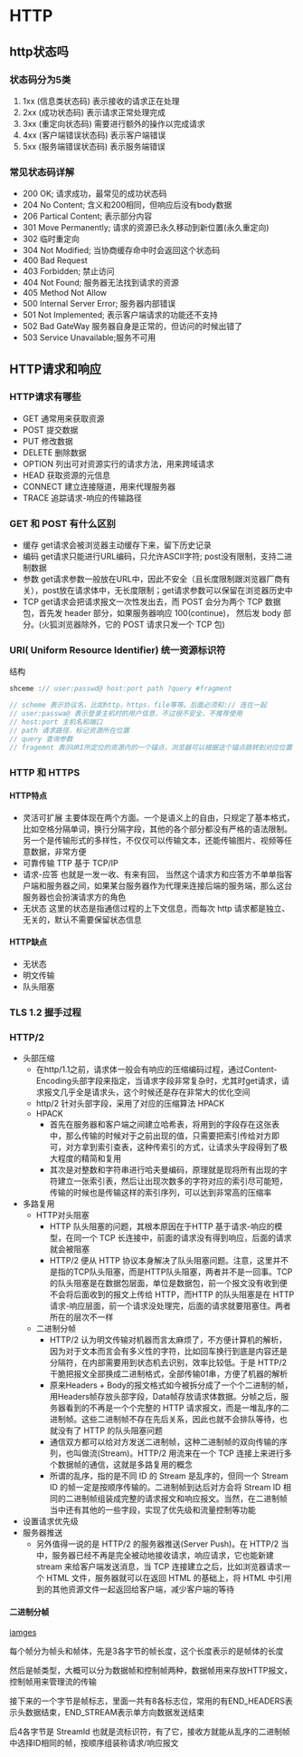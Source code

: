 # HTTP

## http状态吗

### 状态码分为5类

1. 1xx (信息类状态码) 表示接收的请求正在处理
2. 2xx (成功状态码) 表示请求正常处理完成
3. 3xx (重定向状态码) 需要进行额外的操作以完成请求
4. 4xx (客户端错误状态码) 表示客户端错误
5. 5xx (服务端错误状态码) 表示服务端错误

### 常见状态码详解

- 200 OK; 请求成功，最常见的成功状态码
- 204 No Content; 含义和200相同，但响应后没有body数据
- 206 Partical Content; 表示部分内容
- 301 Move Permanently; 请求的资源已永久移动到新位置(永久重定向)
- 302 临时重定向
- 304 Not Modified; 当协商缓存命中时会返回这个状态码
- 400 Bad Request
- 403 Forbidden; 禁止访问
- 404 Not Found; 服务器无法找到请求的资源
- 405 Method Not Allow
- 500 Internal Server Error; 服务器内部错误
- 501 Not Implemented; 表示客户端请求的功能还不支持
- 502 Bad GateWay 服务器自身是正常的，但访问的时候出错了
- 503 Service Unavailable;服务不可用

## HTTP请求和响应

### HTTP请求有哪些

- GET 通常用来获取资源
- POST 提交数据
- PUT 修改数据
- DELETE 删除数据
- OPTION 列出可对资源实行的请求方法，用来跨域请求
- HEAD 获取资源的元信息
- CONNECT 建立连接隧道，用来代理服务器
- TRACE 追踪请求-响应的传输路径

### GET 和 POST 有什么区别

- 缓存 get请求会被浏览器主动缓存下来，留下历史记录
- 编码 get请求只能进行URL编码，只允许ASCII字符; post没有限制，支持二进制数据
- 参数 get请求参数一般放在URL中，因此不安全（且长度限制跟浏览器厂商有关），post放在请求体中，无长度限制；get请求参数可以保留在浏览器历史中
- TCP  get请求会把请求报文一次性发出去，而 POST 会分为两个 TCP 数据包，首先发 header 部分，如果服务器响应 100(continue)， 然后发 body 部分。(火狐浏览器除外，它的 POST 请求只发一个 TCP 包)

### URI( Uniform Resource Identifier) 统一资源标识符

结构

```js
shceme :// user:passwd@ host:port path ?query #fragment

// scheme 表示协议名，比如http，https，file等等。后面必须和:// 连在一起
// user:passwa@ 表示登录主机时的用户信息，不过很不安全，不推荐使用
// host:port 主机名和端口
// path 请求路径，标记资源所在位置
// query 查询参数
// fragemnt 表示URI所定位的资源内的一个锚点，浏览器可以根据这个锚点跳转到对应位置
```

### HTTP 和 HTTPS

#### HTTP特点

- 灵活可扩展 主要体现在两个方面。一个是语义上的自由，只规定了基本格式，比如空格分隔单词，换行分隔字段，其他的各个部分都没有严格的语法限制。另一个是传输形式的多样性，不仅仅可以传输文本，还能传输图片、视频等任意数据，非常方便
- 可靠传输 TTP 基于 TCP/IP
- 请求-应答 也就是一发一收、有来有回， 当然这个请求方和应答方不单单指客户端和服务器之间，如果某台服务器作为代理来连接后端的服务端，那么这台服务器也会扮演请求方的角色
- 无状态 这里的状态是指通信过程的上下文信息，而每次 http 请求都是独立、无关的，默认不需要保留状态信息

#### HTTP缺点

- 无状态
- 明文传输
- 队头阻塞

### TLS 1.2 握手过程

### HTTP/2

- 头部压缩
  - 在http/1.1之前，请求体一般会有响应的压缩编码过程，通过Content-Encoding头部字段来指定，当请求字段非常复杂时，尤其时get请求，请求报文几乎全是请求头，这个时候还是存在非常大的优化空间
  - http/2 针对头部字段，采用了对应的压缩算法 HPACK
  - HPACK
    - 首先在服务器和客户端之间建立哈希表，将用到的字段存在这张表中，那么传输的时候对于之前出现的值，只需要把索引传给对方即可，对方拿到索引查表，这种传索引的方式，让请求头字段得到了极大程度的精简和复用
    - 其次是对整数和字符串进行哈夫曼编码，原理就是现将所有出现的字符建立一张索引表，然后让出现次数多的字符对应的索引尽可能短，传输的时候也是传输这样的索引序列，可以达到非常高的压缩率
- 多路复用
  - HTTP对头阻塞
    - HTTP 队头阻塞的问题，其根本原因在于HTTP 基于请求-响应的模型，在同一个 TCP 长连接中，前面的请求没有得到响应，后面的请求就会被阻塞
    - HTTP/2 便从 HTTP 协议本身解决了队头阻塞问题。注意，这里并不是指的TCP队头阻塞，而是HTTP队头阻塞，两者并不是一回事。TCP 的队头阻塞是在数据包层面，单位是数据包，前一个报文没有收到便不会将后面收到的报文上传给 HTTP，而HTTP 的队头阻塞是在 HTTP 请求-响应层面，前一个请求没处理完，后面的请求就要阻塞住。两者所在的层次不一样
  - 二进制分帧
    - HTTP/2 认为明文传输对机器而言太麻烦了，不方便计算机的解析，因为对于文本而言会有多义性的字符，比如回车换行到底是内容还是分隔符，在内部需要用到状态机去识别，效率比较低。于是 HTTP/2 干脆把报文全部换成二进制格式，全部传输01串，方便了机器的解析
    - 原来Headers + Body的报文格式如今被拆分成了一个个二进制的帧，用Headers帧存放头部字段，Data帧存放请求体数据。分帧之后，服务器看到的不再是一个个完整的 HTTP 请求报文，而是一堆乱序的二进制帧。这些二进制帧不存在先后关系，因此也就不会排队等待，也就没有了 HTTP 的队头阻塞问题
    - 通信双方都可以给对方发送二进制帧，这种二进制帧的双向传输的序列，也叫做流(Stream)。HTTP/2 用流来在一个 TCP 连接上来进行多个数据帧的通信，这就是多路复用的概念
    - 所谓的乱序，指的是不同 ID 的 Stream 是乱序的，但同一个 Stream ID 的帧一定是按顺序传输的。二进制帧到达后对方会将 Stream ID 相同的二进制帧组装成完整的请求报文和响应报文。当然，在二进制帧当中还有其他的一些字段，实现了优先级和流量控制等功能
- 设置请求优先级
- 服务器推送
  - 另外值得一说的是 HTTP/2 的服务器推送(Server Push)。在 HTTP/2 当中，服务器已经不再是完全被动地接收请求，响应请求，它也能新建 stream 来给客户端发送消息，当 TCP 连接建立之后，比如浏览器请求一个 HTML 文件，服务器就可以在返回 HTML 的基础上，将 HTML 中引用到的其他资源文件一起返回给客户端，减少客户端的等待

#### 二进制分帧

[iamges](../image/http2_frame.png)

每个帧分为帧头和帧体，先是3各字节的帧长度，这个长度表示的是帧体的长度

然后是帧类型，大概可以分为数据帧和控制帧两种，数据帧用来存放HTTP报文，控制帧用来管理流的传输

接下来的一个字节是帧标志，里面一共有8各标志位，常用的有END_HEADERS表示头数据结束，END_STREAM表示单方向数据发送结束

后4各字节是 StreamId 也就是流标识符，有了它，接收方就能从乱序的二进制帧中选择ID相同的帧，按顺序组装称请求/响应报文
